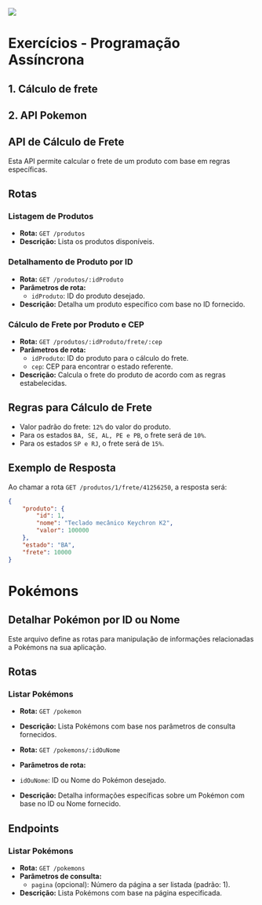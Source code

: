 ![](https://i.imgur.com/xG74tOh.png)

# Exercícios - Programação Assíncrona

## 1. Cálculo de frete
## 2. API Pokemon




## API de Cálculo de Frete

Esta API permite calcular o frete de um produto com base em regras específicas.

## Rotas

### Listagem de Produtos

- **Rota:** `GET /produtos`
- **Descrição:** Lista os produtos disponíveis.
  
### Detalhamento de Produto por ID

- **Rota:** `GET /produtos/:idProduto`
- **Parâmetros de rota:**
  - `idProduto`: ID do produto desejado.
- **Descrição:** Detalha um produto específico com base no ID fornecido.
  
### Cálculo de Frete por Produto e CEP

- **Rota:** `GET /produtos/:idProduto/frete/:cep`
- **Parâmetros de rota:**
  - `idProduto`: ID do produto para o cálculo do frete.
  - `cep`: CEP para encontrar o estado referente.
- **Descrição:** Calcula o frete do produto de acordo com as regras estabelecidas.
  
## Regras para Cálculo de Frete

- Valor padrão do frete: `12%` do valor do produto.
- Para os estados `BA, SE, AL, PE e PB`, o frete será de `10%`.
- Para os estados `SP e RJ`, o frete será de `15%`.

## Exemplo de Resposta

Ao chamar a rota `GET /produtos/1/frete/41256250`, a resposta será:

```json
{
    "produto": {
        "id": 1,
        "nome": "Teclado mecânico Keychron K2",
        "valor": 100000
    },
    "estado": "BA",
    "frete": 10000
}
```
#

# Pokémons

## Detalhar Pokémon por ID ou Nome





Este arquivo define as rotas para manipulação de informações relacionadas a Pokémons na sua aplicação.

## Rotas


### Listar Pokémons

- **Rota:** `GET /pokemon`
- **Descrição:** Lista Pokémons com base nos parâmetros de consulta fornecidos.

- **Rota:** `GET /pokemons/:idOuNome`
- **Parâmetros de rota:**
- `idOuNome`: ID ou Nome do Pokémon desejado.
- **Descrição:** Detalha informações específicas sobre um Pokémon com base no ID ou Nome fornecido.

## Endpoints

### Listar Pokémons

- **Rota:** `GET /pokemons`
- **Parâmetros de consulta:**
  - `pagina` (opcional): Número da página a ser listada (padrão: 1).
- **Descrição:** Lista Pokémons com base na página especificada.


